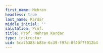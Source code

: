 ```yaml
---
first_name: Mehran
headless: true
last_name: Kardar
middle_initial: ''
salutation: Prof.
title: Prof. Mehran Kardar
type: instructor
uid: 5ca75388-b83e-6c39-f97d-8f49f7f012b4
---
```

